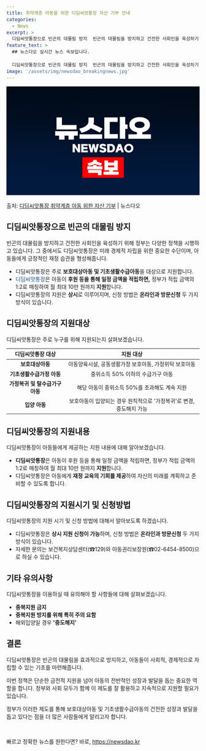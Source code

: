 ```yaml
---
title: 취약계층 아동을 위한 디딤씨앗통장 자산 기부 안내
categories:
  - News
excerpt: >
  디딤씨앗통장으로 빈곤의 대물림 방지  빈곤의 대물림을 방지하고 건전한 사회인을 육성하기 위해 정부는 다양한 …
feature_text: >
  ## 뉴스다오 실시간 뉴스 속보입니다.

  디딤씨앗통장으로 빈곤의 대물림 방지  빈곤의 대물림을 방지하고 건전한 사회인을 육성하기 위해 정부는 다양한 …
image: '/assets/img/newsdao_breakingnews.jpg'
---
```


![뉴스다오 속보](/assets/img/newsdao_breakingnews.jpg)

<p>출처: <a href="https://newsdao.kr/4563" rel="dofollow">디딤씨앗통장 취약계층 아동 위한 자산 기부</a> | 뉴스다오</p>

<h2 data-ke-size="size26">디딤씨앗통장으로 빈곤의 대물림 방지</h2>
<p data-ke-size="size16">빈곤의 대물림을 방지하고 건전한 사회인을 육성하기 위해 정부는 다양한 정책을 시행하고 있습니다. 그 중에서도 디딤씨앗통장은 미래 경제적 자립을 위한 중요한 수단이며, 아동들에게 긍정적인 재정 습관을 형성해줍니다.</p>
<ul>
<li>디딤씨앗통장은 주로 <b>보호대상아동 및 기초생활수급아동</b>을 대상으로 지원합니다. </li>
<li><span style="color: #1a5490;">디딤씨앗통장</span>은 아동이 <b>후원 등을 통해 일정 금액을 적립하면,</b> 정부가 적립 금액의 1:2로 매칭하여 월 최대 10만 원까지 <b>지원</b>합니다.</li>
<li>디딤씨앗통장의 지원은 <b>상시</b>로 이루어지며, 신청 방법은 <b>온라인과 방문신청</b> 두 가지 방식이 있습니다.</li>
</ul>

<h2 data-ke-size="size26">디딤씨앗통장의 지원대상</h2>
<p data-ke-size="size16">디딤씨앗통장은 주로 누구를 위해 지원되는지 살펴보겠습니다.</p>
<table>
<thead>
<tr>
<th>디딤씨앗통장 대상</th>
<th>지원 대상</th>
</tr>
</thead>
<tbody>
<tr>
<td style="text-align: center; height: 17px;"><b>보호대상아동</b></td>
<td style="text-align: center; height: 17px;">아동양육시설, 공동생활가정 보호아동, 가정위탁 보호아동</td>
</tr>
<tr>
<td style="text-align: center; height: 17px;"><b>기초생활수급가정 아동</b></td>
<td style="text-align: center; height: 17px;">중위소득 50% 이하의 수급가구 아동</td>
</tr>
<tr>
<td style="text-align: center; height: 17px;"><b>가정복귀 및 탈수급가구 아동</b></td>
<td style="text-align: center; height: 17px;">해당 아동이 중위소득 50%를 초과해도 계속 지원</td>
</tr>
<tr>
<td style="text-align: center; height: 17px;"><b>입양 아동</b></td>
<td style="text-align: center; height: 17px;">보호아동이 입양되는 경우 원칙적으로 '가정복귀'로 변경, 중도해지 가능</td>
</tr>
</tbody>
</table>

<h2 data-ke-size="size26">디딤씨앗통장의 지원내용</h2>
<p data-ke-size="size16">디딤씨앗통장이 아동들에게 제공하는 지원 내용에 대해 알아보겠습니다.</p>
<ul>
<li><b>디딤씨앗통장</b>은 아동이 후원 등을 통해 일정 금액을 적립하면, 정부가 적립 금액의 1:2로 매칭하여 월 최대 10만 원까지 <b>지원</b>합니다.</li>
<li>디딤씨앗통장은 아동에게 <b>재정 교육의 기회를 제공</b>하여 자신의 미래를 계획하고 준비할 수 있도록 합니다.</li>
</ul>

<h2 data-ke-size="size26">디딤씨앗통장의 지원시기 및 신청방법</h2>
<p data-ke-size="size16">디딤씨앗통장의 지원 시기 및 신청 방법에 대해서 알아보도록 하겠습니다.</p>
<ul>
<li>디딤씨앗통장은 <b>상시 지원 신청이 가능</b>하며, 신청 방법은 <b>온라인과 방문신청</b> 두 가지 방식이 있습니다.</li>
<li>자세한 문의는 보건복지상담센터(☎129)와 아동권리보장원(☎02-6454-8500)으로 하실 수 있습니다.</li>
</ul>

<h2 data-ke-size="size26">기타 유의사항</h2>
<p data-ke-size="size16">디딤씨앗통장을 이용하실 때 유의해야 할 사항들에 대해 살펴보겠습니다.</p>
<ul>
<li><b>중복지원 금지</b></li>
<li><b>중복지원 방지를 위해 특히 주의 요함</b></li>
<li>해외입양일 경우 <b>'중도해지'</b></li>
</ul>

<h2 data-ke-size="size26">결론</h2>
<p data-ke-size="size16">디딤씨앗통장은 빈곤의 대물림을 효과적으로 방지하고, 아동들이 사회적, 경제적으로 자립할 수 있는 기초를 마련해줍니다.</p>
<p data-ke-size="size16">이번 정책은 단순한 금전적 지원을 넘어 아동의 전반적인 성장과 발달을 돕는 중요한 역할을 합니다. 정부와 사회 모두가 함께 이 제도를 잘 활용하고 지속적으로 지원할 필요가 있습니다.</p>
<p data-ke-size="size16">정부가 이러한 제도를 통해 보호대상아동 및 기초생활수급아동의 건전한 성장과 발달을 돕고 있다는 점을 더 많은 사람들에게 알리고자 합니다.</p>
<p data-ke-size="size16">&nbsp;</p> 

빠르고 정확한 뉴스를 원한다면? 바로, <a href="https://newsdao.kr" rel="dofollow">https://newsdao.kr</a>


    
